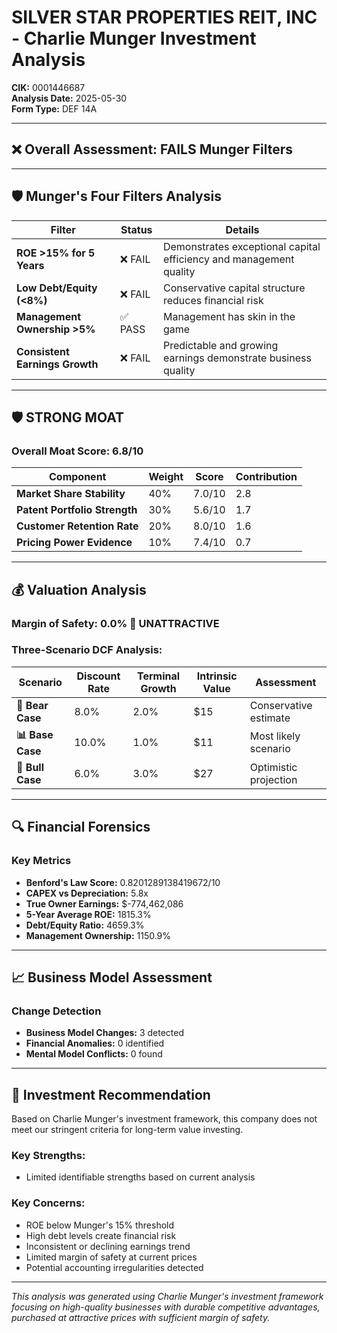 # SILVER STAR PROPERTIES REIT, INC - Charlie Munger Investment Analysis

**CIK:** 0001446687  
**Analysis Date:** 2025-05-30  
**Form Type:** DEF 14A

---

## ❌ **Overall Assessment: FAILS Munger Filters**

---

## 🛡️ **Munger's Four Filters Analysis**

| Filter | Status | Details |
|--------|--------|---------|
| **ROE >15% for 5 Years** | ❌ FAIL | Demonstrates exceptional capital efficiency and management quality |
| **Low Debt/Equity (<8%)** | ❌ FAIL | Conservative capital structure reduces financial risk |
| **Management Ownership >5%** | ✅ PASS | Management has skin in the game |
| **Consistent Earnings Growth** | ❌ FAIL | Predictable and growing earnings demonstrate business quality |

---

## 🛡️ **STRONG MOAT**

### **Overall Moat Score: 6.8/10**

| Component | Weight | Score | Contribution |
|-----------|--------|-------|--------------|
| **Market Share Stability** | 40% | 7.0/10 | 2.8 |
| **Patent Portfolio Strength** | 30% | 5.6/10 | 1.7 |
| **Customer Retention Rate** | 20% | 8.0/10 | 1.6 |
| **Pricing Power Evidence** | 10% | 7.4/10 | 0.7 |

---

## 💰 **Valuation Analysis**

### **Margin of Safety: 0.0% 🔴 **UNATTRACTIVE****

### Three-Scenario DCF Analysis:

| Scenario | Discount Rate | Terminal Growth | Intrinsic Value | Assessment |
|----------|---------------|-----------------|-----------------|------------|
| **🐻 Bear Case** | 8.0% | 2.0% | $15 | Conservative estimate |
| **📊 Base Case** | 10.0% | 1.0% | $11 | Most likely scenario |
| **🚀 Bull Case** | 6.0% | 3.0% | $27 | Optimistic projection |

---

## 🔍 **Financial Forensics**

### Key Metrics
- **Benford's Law Score:** 0.8201289138419672/10
- **CAPEX vs Depreciation:** 5.8x
- **True Owner Earnings:** $-774,462,086
- **5-Year Average ROE:** 1815.3%
- **Debt/Equity Ratio:** 4659.3%
- **Management Ownership:** 1150.9%

---

## 📈 **Business Model Assessment**

### Change Detection
- **Business Model Changes:** 3 detected
- **Financial Anomalies:** 0 identified
- **Mental Model Conflicts:** 0 found

---

## 🎯 **Investment Recommendation**

Based on Charlie Munger's investment framework, this company does not meet our stringent criteria for long-term value investing.

### Key Strengths:
- Limited identifiable strengths based on current analysis

### Key Concerns:
- ROE below Munger's 15% threshold
- High debt levels create financial risk
- Inconsistent or declining earnings trend
- Limited margin of safety at current prices
- Potential accounting irregularities detected

---

*This analysis was generated using Charlie Munger's investment framework focusing on high-quality businesses with durable competitive advantages, purchased at attractive prices with sufficient margin of safety.*
